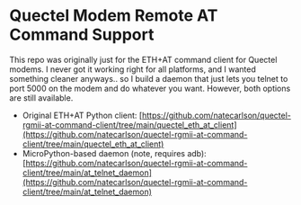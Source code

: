 Quectel Modem Remote AT Command Support
=======================================

This repo was originally just for the ETH+AT command client for Quectel modems. I never got it working right for all platforms, and I wanted something cleaner anyways.. so I build a daemon that just lets you telnet to port 5000 on the modem and do whatever you want. However, both options are still available.

* Original ETH+AT Python client: [https://github.com/natecarlson/quectel-rgmii-at-command-client/tree/main/quectel_eth_at_client](https://github.com/natecarlson/quectel-rgmii-at-command-client/tree/main/quectel_eth_at_client)
* MicroPython-based daemon (note, requires adb): [https://github.com/natecarlson/quectel-rgmii-at-command-client/tree/main/at_telnet_daemon](https://github.com/natecarlson/quectel-rgmii-at-command-client/tree/main/at_telnet_daemon)
